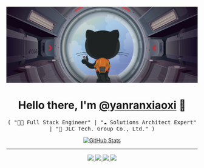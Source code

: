 ![Header](header.png)

<p>
  <h1 align="center">
    <b>Hello there, I'm <a href="https://github.com/yanranxiaoxi">@yanranxiaoxi</a> 👋</b>
  </h1>
  <p align="center">
    <samp>( "👨‍💻 Full Stack Engineer" | "☁️ Solutions Architect Expert" | "💼 JLC Tech. Group Co., Ltd." )</samp>
  </p>
</p>

<p align="center">
  <a href="https://github.com/yanranxiaoxi">
    <img alt="GitHub Stats" src="https://github-readme-stats.api.soraharu.com/api?username=yanranxiaoxi&custom_title=GitHub%20Stats&show_icons=true&theme=github_dark&count_private=true&include_all_commits=true&hide_border=true" />
  </a>
</p>

-----
<p align="center">
  <a href="https://github.com/yanranxiaoxi">
    <img src="https://img.shields.io/badge/github-yanranxiaoxi-211F1F?logo=github&logoColor=white&style=flat-square" />
  </a>
  <a href="https://soraharu.com">
    <img src="https://img.shields.io/badge/website-soraharu.com-1BC?logo=react&logoColor=white&style=flat-square" />
  </a>
  <a href="https://www.linkedin.com/in/yanranxiaoxi">
    <img src="https://img.shields.io/badge/linkedin-Mingjie_Fan-0072B1?logo=linkedin&style=flat-square" />
  </a>
  <a href="https://github.com/yanranxiaoxi">
    <img src="https://enkahcw3aqjzlyp.m.pipedream.net/?key=gh-yanranxiaoxi&label=visitors&color=grey&style=flat" />
  </a>
</p>

<!-- Fork from @wei -->
